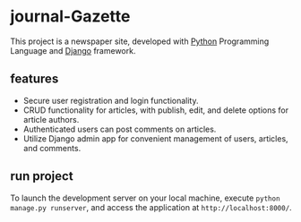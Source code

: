 # journal-Gazette

This project is a newspaper site, developed with [Python](https://www.python.org/) Programming Language and
[Django](https://github.com/django/django) framework.

## features

- Secure user registration and login functionality.
- CRUD functionality for articles, with publish, edit, and delete options for article authors.
- Authenticated users can post comments on articles.
- Utilize Django admin app for convenient management of users, articles, and comments.

## run project

To launch the development server on your local machine, execute `python manage.py runserver`, and access the application
at `http://localhost:8000/`.
